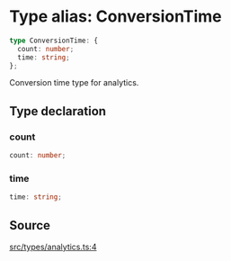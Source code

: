 # Type alias: ConversionTime

```ts
type ConversionTime: {
  count: number;
  time: string;
};
```

Conversion time type for analytics.

## Type declaration

### count

```ts
count: number;
```

### time

```ts
time: string;
```

## Source

[src/types/analytics.ts:4](https://github.com/torque-labs/torque-ts-sdk/blob/2e5f57950645ce53fe6b770ba8048e80e413132e/src/types/analytics.ts#L4)
